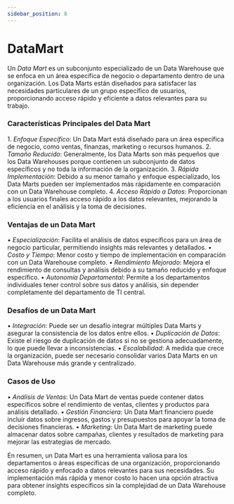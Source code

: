 ```yaml
---
sidebar_position: 8
---
```

# DataMart

Un *Data Mart* es un subconjunto especializado de un Data Warehouse que se enfoca en un área específica de negocio o departamento dentro de una organización. Los Data Marts están diseñados para satisfacer las necesidades particulares de un grupo específico de usuarios, proporcionando acceso rápido y eficiente a datos relevantes para su trabajo.

### Características Principales del Data Mart

1.⁠ ⁠*Enfoque Específico*: Un Data Mart está diseñado para un área específica de negocio, como ventas, finanzas, marketing o recursos humanos.
2.⁠ ⁠*Tamaño Reducido*: Generalmente, los Data Marts son más pequeños que los Data Warehouses porque contienen un subconjunto de datos específicos y no toda la información de la organización.
3.⁠ ⁠*Rápida Implementación*: Debido a su menor tamaño y enfoque especializado, los Data Marts pueden ser implementados más rápidamente en comparación con un Data Warehouse completo.
4.⁠ ⁠*Acceso Rápido a Datos*: Proporcionan a los usuarios finales acceso rápido a los datos relevantes, mejorando la eficiencia en el análisis y la toma de decisiones.

### Ventajas de un Data Mart

•⁠  ⁠*Especialización*: Facilita el análisis de datos específicos para un área de negocio particular, permitiendo insights más relevantes y detallados.
•⁠  ⁠*Costo y Tiempo*: Menor costo y tiempo de implementación en comparación con un Data Warehouse completo.
•⁠  ⁠*Rendimiento Mejorado*: Mejora el rendimiento de consultas y análisis debido a su tamaño reducido y enfoque específico.
•⁠  ⁠*Autonomía Departamental*: Permite a los departamentos individuales tener control sobre sus datos y análisis, sin depender completamente del departamento de TI central.

### Desafíos de un Data Mart

•⁠  ⁠*Integración*: Puede ser un desafío integrar múltiples Data Marts y asegurar la consistencia de los datos entre ellos.
•⁠  ⁠*Duplicación de Datos*: Existe el riesgo de duplicación de datos si no se gestiona adecuadamente, lo que puede llevar a inconsistencias.
•⁠  ⁠*Escalabilidad*: A medida que crece la organización, puede ser necesario consolidar varios Data Marts en un Data Warehouse más grande y centralizado.

### Casos de Uso

•⁠  ⁠*Análisis de Ventas*: Un Data Mart de ventas puede contener datos específicos sobre el rendimiento de ventas, clientes y productos para análisis detallado.
•⁠  ⁠*Gestión Financiera*: Un Data Mart financiero puede incluir datos sobre ingresos, gastos y presupuestos para apoyar la toma de decisiones financieras.
•⁠  ⁠*Marketing*: Un Data Mart de marketing puede almacenar datos sobre campañas, clientes y resultados de marketing para mejorar las estrategias de mercado.

En resumen, un Data Mart es una herramienta valiosa para los departamentos o áreas específicas de una organización, proporcionando acceso rápido y enfocado a datos relevantes para sus necesidades. Su implementación más rápida y menor costo lo hacen una opción atractiva para obtener insights específicos sin la complejidad de un Data Warehouse completo.